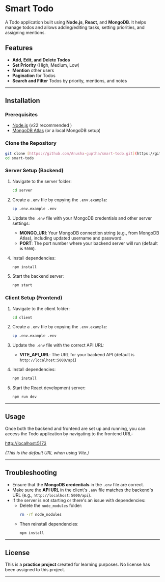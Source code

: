 # Smart Todo

A Todo application built using **Node.js**, **React**, and **MongoDB**. It helps manage todos and allows adding/editing tasks, setting priorities, and assigning mentions.

## Features

- **Add, Edit, and Delete Todos**
- **Set Priority** (High, Medium, Low)
- **Mention** other users
- **Pagination** for Todos
- **Search and Filter** Todos by priority, mentions, and notes

---

## Installation

### Prerequisites

- [Node.js](https://nodejs.org/) (v22 recommended )
- [MongoDB Atlas](https://www.mongodb.com/cloud/atlas) (or a local MongoDB setup)

### Clone the Repository

```bash
git clone [https://github.com/Anusha-guptha/smart-todo.git](https://github.com/Anusha-guptha/smart-todo.git)
cd smart-todo
```

### Server Setup (Backend)

1. Navigate to the server folder:

    ```bash
    cd server
    ```

2. Create a `.env` file by copying the `.env.example`:

    ```bash
    cp .env.example .env
    ```

3. Update the `.env` file with your MongoDB credentials and other server settings:

    - **MONGO_URI**: Your MongoDB connection string (e.g., from MongoDB Atlas), including updated username and password.
    - **PORT**: The port number where your backend server will run (default is `5000`).

4. Install dependencies:

    ```bash
    npm install
    ```

5. Start the backend server:

    ```bash
    npm start
    ```




### Client Setup (Frontend)

1. Navigate to the client folder:

    ```bash
    cd client
    ```

2. Create a `.env` file by copying the `.env.example`:

    ```bash
    cp .env.example .env
    ```

3. Update the `.env` file with the correct API URL:

    - **VITE_API_URL**: The URL for your backend API (default is `http://localhost:5000/api`)

4. Install dependencies:

    ```bash
    npm install
    ```

5. Start the React development server:

    ```bash
    npm run dev
    ```

---

## Usage

Once both the backend and frontend are set up and running, you can access the Todo application by navigating to the frontend URL:

[http://localhost:5173](http://localhost:5173)

*(This is the default URL when using Vite.)*

---

## Troubleshooting

- Ensure that the **MongoDB credentials** in the `.env` file are correct.
- Make sure the **API URL** in the client's `.env` file matches the backend's URL (e.g., `http://localhost:5000/api`).
- If the server is not starting or there's an issue with dependencies:
  - Delete the `node_modules` folder:
    ```bash
    rm -rf node_modules
    ```
  - Then reinstall dependencies:
    ```bash
    npm install
    ```

---

## License
This is a **practice project** created for learning purposes.
No license has been assigned to this project.

---



